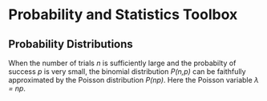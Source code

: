 # Probability and Statistics Toolbox 

## Probability Distributions
When the number of trials *n* is sufficiently large and the probabilty of success *p* is very small,
the binomial distribution *P(n,p)* can be faithfully approximated by the
Poisson distribution *P(np)*. Here the Poisson variable *λ = np*.  







